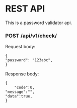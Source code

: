 # REST API
This is a password validator api.

### POST /api/v1/check/
Request body:

	{
	"password": "123abc",
	}

Response body:

	{
    	"code":0,
	"message":"",
	"data":true,
	}




